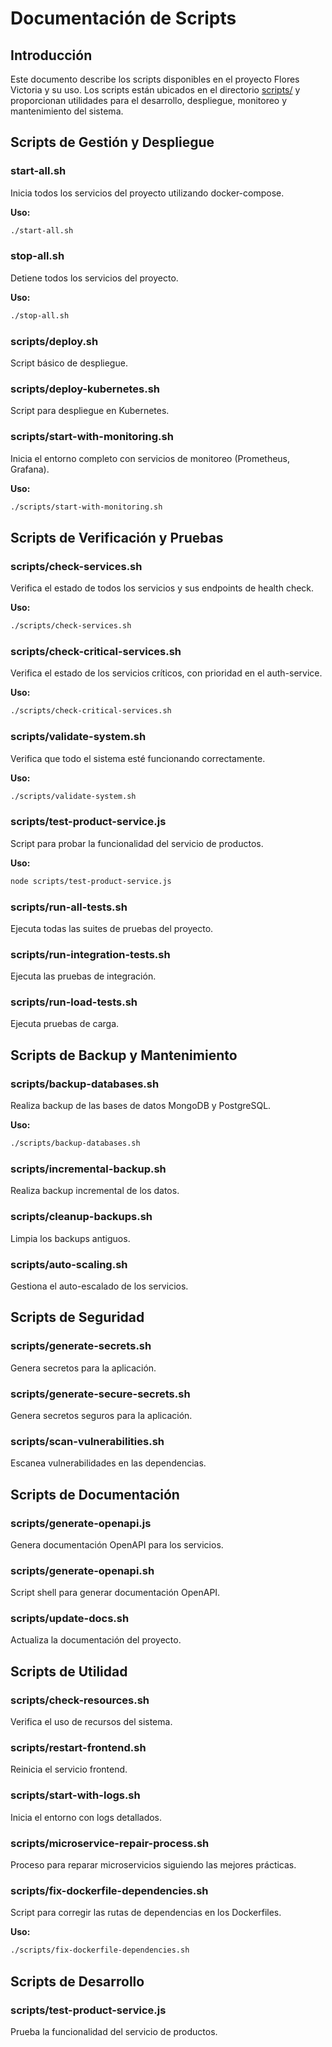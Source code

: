 # Documentación de Scripts

## Introducción

Este documento describe los scripts disponibles en el proyecto Flores Victoria y su uso. Los scripts
están ubicados en el directorio
[scripts/](file:///home/impala/Documentos/Proyectos/flores-victoria/scripts) y proporcionan
utilidades para el desarrollo, despliegue, monitoreo y mantenimiento del sistema.

## Scripts de Gestión y Despliegue

### start-all.sh

Inicia todos los servicios del proyecto utilizando docker-compose.

**Uso:**

```bash
./start-all.sh
```

### stop-all.sh

Detiene todos los servicios del proyecto.

**Uso:**

```bash
./stop-all.sh
```

### scripts/deploy.sh

Script básico de despliegue.

### scripts/deploy-kubernetes.sh

Script para despliegue en Kubernetes.

### scripts/start-with-monitoring.sh

Inicia el entorno completo con servicios de monitoreo (Prometheus, Grafana).

**Uso:**

```bash
./scripts/start-with-monitoring.sh
```

## Scripts de Verificación y Pruebas

### scripts/check-services.sh

Verifica el estado de todos los servicios y sus endpoints de health check.

**Uso:**

```bash
./scripts/check-services.sh
```

### scripts/check-critical-services.sh

Verifica el estado de los servicios críticos, con prioridad en el auth-service.

**Uso:**

```bash
./scripts/check-critical-services.sh
```

### scripts/validate-system.sh

Verifica que todo el sistema esté funcionando correctamente.

**Uso:**

```bash
./scripts/validate-system.sh
```

### scripts/test-product-service.js

Script para probar la funcionalidad del servicio de productos.

**Uso:**

```bash
node scripts/test-product-service.js
```

### scripts/run-all-tests.sh

Ejecuta todas las suites de pruebas del proyecto.

### scripts/run-integration-tests.sh

Ejecuta las pruebas de integración.

### scripts/run-load-tests.sh

Ejecuta pruebas de carga.

## Scripts de Backup y Mantenimiento

### scripts/backup-databases.sh

Realiza backup de las bases de datos MongoDB y PostgreSQL.

**Uso:**

```bash
./scripts/backup-databases.sh
```

### scripts/incremental-backup.sh

Realiza backup incremental de los datos.

### scripts/cleanup-backups.sh

Limpia los backups antiguos.

### scripts/auto-scaling.sh

Gestiona el auto-escalado de los servicios.

## Scripts de Seguridad

### scripts/generate-secrets.sh

Genera secretos para la aplicación.

### scripts/generate-secure-secrets.sh

Genera secretos seguros para la aplicación.

### scripts/scan-vulnerabilities.sh

Escanea vulnerabilidades en las dependencias.

## Scripts de Documentación

### scripts/generate-openapi.js

Genera documentación OpenAPI para los servicios.

### scripts/generate-openapi.sh

Script shell para generar documentación OpenAPI.

### scripts/update-docs.sh

Actualiza la documentación del proyecto.

## Scripts de Utilidad

### scripts/check-resources.sh

Verifica el uso de recursos del sistema.

### scripts/restart-frontend.sh

Reinicia el servicio frontend.

### scripts/start-with-logs.sh

Inicia el entorno con logs detallados.

### scripts/microservice-repair-process.sh

Proceso para reparar microservicios siguiendo las mejores prácticas.

### scripts/fix-dockerfile-dependencies.sh

Script para corregir las rutas de dependencias en los Dockerfiles.

**Uso:**

```bash
./scripts/fix-dockerfile-dependencies.sh
```

## Scripts de Desarrollo

### scripts/test-product-service.js

Prueba la funcionalidad del servicio de productos.
